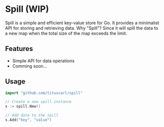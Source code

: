 # Spill (WIP)

Spill is a simple and efficient key-value store for Go. It provides a minimalist API for storing and retrieving data.
Why "Spill"? Since it will spill the data to a new map when the total size of the map exceeds the limit.

## Features

- Simple API for data operations
- Comming soon...


## Usage

```go
import "github.com/tituscarl/spill"

// Create a new spill instance
s := spill.New()

// Add data to the spill
s.Add("key", "value")
```

